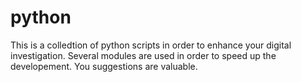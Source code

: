 python
======
This is a colledtion of python scripts in order to enhance your digital investigation.
Several modules are used in order to speed up the developement.
 You suggestions are valuable.
